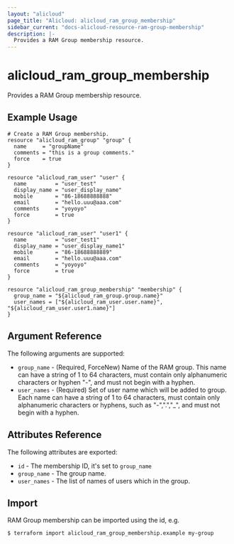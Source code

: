 ```yaml
---
layout: "alicloud"
page_title: "Alicloud: alicloud_ram_group_membership"
sidebar_current: "docs-alicloud-resource-ram-group-membership"
description: |-
  Provides a RAM Group membership resource.
---
```


# alicloud\_ram\_group\_membership

Provides a RAM Group membership resource. 

## Example Usage

```
# Create a RAM Group membership.
resource "alicloud_ram_group" "group" {
  name     = "groupName"
  comments = "this is a group comments."
  force    = true
}

resource "alicloud_ram_user" "user" {
  name         = "user_test"
  display_name = "user_display_name"
  mobile       = "86-18688888888"
  email        = "hello.uuu@aaa.com"
  comments     = "yoyoyo"
  force        = true
}

resource "alicloud_ram_user" "user1" {
  name         = "user_test1"
  display_name = "user_display_name1"
  mobile       = "86-18688888889"
  email        = "hello.uuu@aaa.com"
  comments     = "yoyoyo"
  force        = true
}

resource "alicloud_ram_group_membership" "membership" {
  group_name = "${alicloud_ram_group.group.name}"
  user_names = ["${alicloud_ram_user.user.name}", "${alicloud_ram_user.user1.name}"]
}
```
## Argument Reference

The following arguments are supported:

* `group_name` - (Required, ForceNew) Name of the RAM group. This name can have a string of 1 to 64 characters, must contain only alphanumeric characters or hyphen "-", and must not begin with a hyphen.
* `user_names` - (Required) Set of user name which will be added to group. Each name can have a string of 1 to 64 characters, must contain only alphanumeric characters or hyphens, such as "-",".","_", and must not begin with a hyphen.

## Attributes Reference

The following attributes are exported:

* `id` - The membership ID, it's set to `group_name`
* `group_name` - The group name.
* `user_names` - The list of names of users which in the group.

## Import
RAM Group membership can be imported using the id, e.g.
```
$ terraform import alicloud_ram_group_membership.example my-group
```